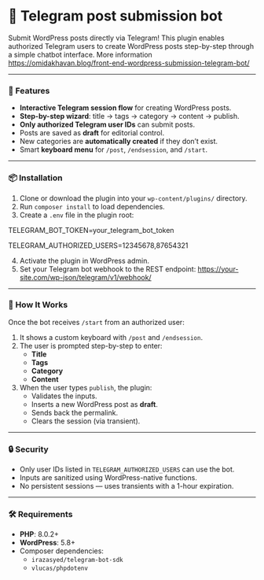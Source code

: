 # 🚀 Telegram post submission bot

Submit WordPress posts directly via Telegram! This plugin enables authorized Telegram users to create WordPress posts step-by-step through a simple chatbot interface. More information https://omidakhavan.blog/front-end-wordpress-submission-telegram-bot/

---

### 🧩 Features

- **Interactive Telegram session flow** for creating WordPress posts.
- **Step-by-step wizard**: title → tags → category → content → publish.
- **Only authorized Telegram user IDs** can submit posts.
- Posts are saved as **draft** for editorial control.
- New categories are **automatically created** if they don’t exist.
- Smart **keyboard menu** for `/post`, `/endsession`, and `/start`.

---

### 📦 Installation

1. Clone or download the plugin into your `wp-content/plugins/` directory.
2. Run `composer install` to load dependencies.
3. Create a `.env` file in the plugin root:

TELEGRAM_BOT_TOKEN=your_telegram_bot_token

TELEGRAM_AUTHORIZED_USERS=12345678,87654321

4. Activate the plugin in WordPress admin.
5. Set your Telegram bot webhook to the REST endpoint:
https://your-site.com/wp-json/telegram/v1/webhook/

---

### 🧪 How It Works

Once the bot receives `/start` from an authorized user:
1. It shows a custom keyboard with `/post` and `/endsession`.
2. The user is prompted step-by-step to enter:
   - **Title**
   - **Tags**
   - **Category**
   - **Content**
3. When the user types `publish`, the plugin:
   - Validates the inputs.
   - Inserts a new WordPress post as **draft**.
   - Sends back the permalink.
   - Clears the session (via transient).

---

### 🔒 Security

- Only user IDs listed in `TELEGRAM_AUTHORIZED_USERS` can use the bot.
- Inputs are sanitized using WordPress-native functions.
- No persistent sessions — uses transients with a 1-hour expiration.

---

### 🛠️ Requirements

- **PHP**: 8.0.2+
- **WordPress**: 5.8+
- Composer dependencies:
  - `irazasyed/telegram-bot-sdk`
  - `vlucas/phpdotenv`
